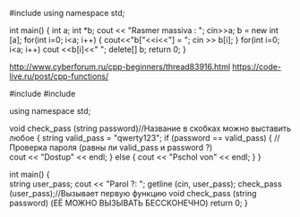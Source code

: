 #include <iostream>
using namespace std;

int main()
{
int a;
int *b;
	cout << "Rasmer massiva : ";
	cin>>a;
	b = new int [a];
for(int i=0; i<a; i++)
	{
	cout<<"b["<<i<<"] = ";
	cin >> b[i];
	}
for(int i=0; i<a; i++)
	cout <<b[i]<<" ";
	delete[] b;
return 0;
}



http://www.cyberforum.ru/cpp-beginners/thread83916.html
https://code-live.ru/post/cpp-functions/





#include <iostream>
#include <string>

using namespace std;

void check_pass (string password)//Название в скобках можно выставить любое
{
    string valid_pass = "qwerty123";
    if (password == valid_pass) { // Проверка пароля (равны ли valid_pass и password ?)  
        cout << "Dostup" << endl;
    } else {
        cout << "Pschol von" << endl;
    }
}

int main()
{    
    string user_pass;
    cout << "Parol ?: ";
    getline (cin, user_pass);
    check_pass (user_pass);//Вызывает первую функцию void check_pass (string password) (ЕЁ МОЖНО ВЫЗЫВАТЬ БЕССКОНЕЧНО)
    return 0;
}
